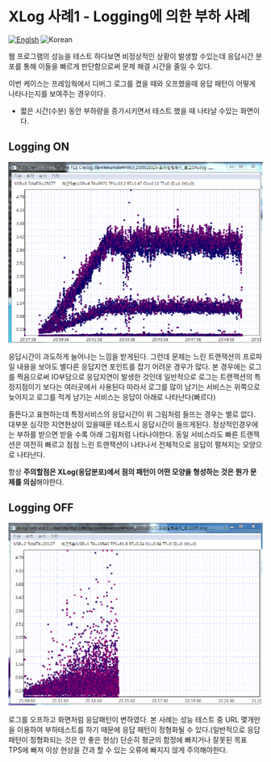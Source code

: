 # XLog 사례1 - Logging에 의한 부하 사례
[![Englsh](https://img.shields.io/badge/language-English-red.svg)](XLog-Case1.md) ![Korean](https://img.shields.io/badge/language-Korean-blue.svg)

웹 프로그램의 성능을 테스트 하다보면 비정상적인 상황이 발생할 수있는데
응답시간 분포를 통해 이들을 빠르게 판단함으로써 문제 해결 시간을 줄일 수 있다.

이번 케이스는 프레임웍에서 디버그 로그를 켰을 때와 오프했을때 응답 패턴이 어떻게 나타나는지를 보여주는 경우이다.

* 짧은 시간(수분) 동안 부하량을 증가시키면서 테스트 했을 때 나타날 수있는 화면이다.


## Logging ON
![Log On](../img/client/xlog_log_on_case.png)

응답시간이 과도하게 늘어나는 느낌을 받게된다. 그런데 문제는 느린 트랜잭션의 프로파일 내용을 보아도 별다른 응답지연 포인트를 잡기 어려운 경우가 많다. 본 경우에는 로그를 찍음으로써 IO부담으로 응답지연이 발생한 것인데 일반적으로 로그는 트랜잭션의 특정지점이기 보다는
여러곳에서 사용된다 따라서 로그를 많이 남기는 서비스는 위쪽으로 늦어지고 로그를 적게 남기는 서비스는 응답이 아래로 나타난다(빠르다)

들뜬다고 표현하는데 특정서비스의 응답시간이 위 그림처럼 들뜨는 경우는 별로 없다. 대부분 심각한 지연현상이 있을때문
테스트시 응답시간이 들뜨게된다. 정상적인경우에는 부하를 받으면 받을 수록 아래 그림처럼 나타나야한다.
동일 서비스라도 빠른 트랜잭션은 여전히 빠르고 점점 느린 트랜잭션이 나타나서 전체적으로 응답이 펼쳐지는 모양으로 나타난다.

항상 **주의할점은 XLog(응답분포)에서 점의 패턴이 어떤 모양을 형성하는 것은 뭔가 문제를 의심**해야한다.

## Logging OFF
![Log Off](../img/client/xlog_log_off_case.png)

로그를 오프하고 화면처럼 응답패턴이 변하였다.
본 사례는 성능 테스트 중 URL 몇개만을 이용하여 부하테스트를 하기 때문에 응답 패턴이 정형화될 수 있다.(일반적으로 응답패턴이 정형화되는 것은 안 좋은 현상)
단순히 평균의 함정에 빠지거나 잘못된 목표 TPS에 빠져 이상 현상을 간과 할 수 있는 오류에 빠지지 않게 주의해야한다.
